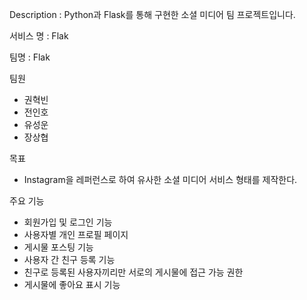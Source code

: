 Description : Python과 Flask를 통해 구현한 소셜 미디어 팀 프로젝트입니다.

서비스 명 : Flak

팀명 : Flak

팀원
  - 권혁빈
  - 전인호
  - 유성운
  - 장상협 

목표
  - Instagram을 레퍼런스로 하여 유사한 소셜 미디어 서비스 형태를 제작한다.
    

주요 기능
  - 회원가입 및 로그인 기능
  - 사용자별 개인 프로필 페이지
  - 게시물 포스팅 기능
  - 사용자 간 친구 등록 기능
  - 친구로 등록된 사용자끼리만 서로의 게시물에 접근 가능 권한
  - 게시물에 좋아요 표시 기능
